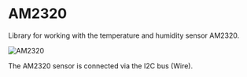AM2320
=================
Library for working with the temperature and humidity sensor AM2320.

![AM2320](http://i12.pixs.ru/storage/2/5/2/AM2320png_1871545_26855252.png) 

The AM2320 sensor is connected via the I2C bus (Wire).
